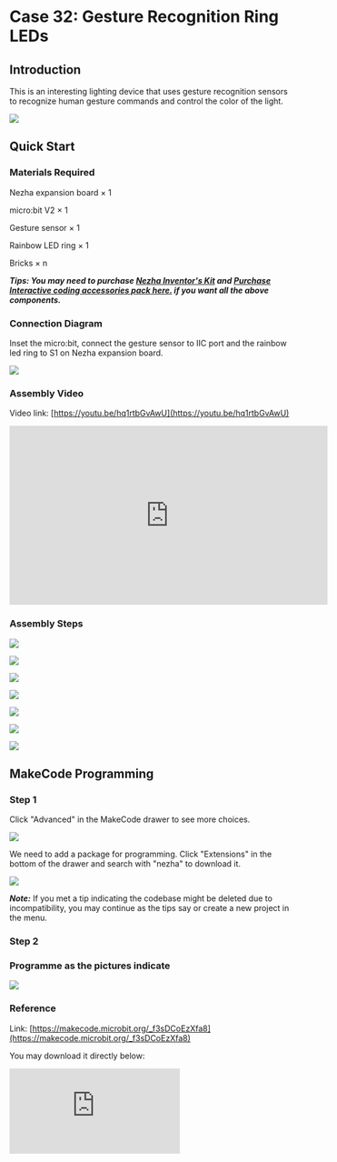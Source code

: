 ﻿# Case 32: Gesture Recognition Ring LEDs

## Introduction

This is an interesting lighting device that uses gesture recognition sensors to recognize human gesture commands and control the color of the light.

![](https://wiki-media-ef.oss-cn-hongkong.aliyuncs.com//images/case_32_01.png)

## Quick Start



### Materials Required


Nezha expansion board × 1

micro:bit V2 × 1

Gesture sensor × 1

Rainbow LED ring  × 1

Bricks × n

***Tips: You may need to purchase [Nezha Inventor's Kit](https://www.elecfreaks.com/nezha-inventor-s-kit-for-micro-bit-without-micro-bit-board.html) and [Purchase Interactive coding accessories pack here.](https://shop.elecfreaks.com/products/elecfreaks-interactive-coding-accessories-pack?_pos=1&_sid=c75dad35f&_ss=r) if you want all the above components.***




### Connection Diagram

Inset the micro:bit, connect the gesture sensor to IIC port and the rainbow led ring to S1 on Nezha expansion board.


![](https://wiki-media-ef.oss-cn-hongkong.aliyuncs.com//images/case_32_03.png)



### Assembly Video


Video link: [https://youtu.be/hq1rtbGvAwU](https://youtu.be/hq1rtbGvAwU)

<iframe width="560" height="315" src="https://www.youtube.com/embed/hq1rtbGvAwU" title="YouTube video player" frameborder="0" allow="accelerometer; autoplay; clipboard-write; encrypted-media; gyroscope; picture-in-picture" allowfullscreen></iframe>

### Assembly Steps


![](https://wiki-media-ef.oss-cn-hongkong.aliyuncs.com//images/case_step_32_01.png)

![](https://wiki-media-ef.oss-cn-hongkong.aliyuncs.com//images/case_step_32_02.png)

![](https://wiki-media-ef.oss-cn-hongkong.aliyuncs.com//images/case_step_32_03.png)

![](https://wiki-media-ef.oss-cn-hongkong.aliyuncs.com//images/case_step_32_04.png)

![](https://wiki-media-ef.oss-cn-hongkong.aliyuncs.com//images/case_step_32_05.png)

![](https://wiki-media-ef.oss-cn-hongkong.aliyuncs.com//images/case_step_32_06.png)

![](https://wiki-media-ef.oss-cn-hongkong.aliyuncs.com//images/case_step_32_07.png)



## MakeCode Programming




### Step 1



Click "Advanced" in the MakeCode drawer to see more choices.

![](https://wiki-media-ef.oss-cn-hongkong.aliyuncs.com//images/case_01_10.png)




We need to add a package for programming. Click "Extensions" in the bottom of the drawer and search with "nezha" to download it.

![](https://wiki-media-ef.oss-cn-hongkong.aliyuncs.com//images/case_03_09.png)

***Note:*** If you met a tip indicating the codebase might be deleted due to incompatibility, you may continue as the tips say or create a new project in the menu.

### Step 2


### Programme as the pictures indicate


![](https://wiki-media-ef.oss-cn-hongkong.aliyuncs.com//images/case_32_10.png)



### Reference

Link: [https://makecode.microbit.org/_f3sDCoEzXfa8](https://makecode.microbit.org/_f3sDCoEzXfa8)

You may download it directly below:

<div
    style={{
        position: 'relative',
        paddingBottom: '60%',
        overflow: 'hidden',
    }}
>
    <iframe
        src="https://makecode.microbit.org/_f3sDCoEzXfa8"
        frameborder="0"
        sandbox="allow-popups allow-forms allow-scripts allow-same-origin"
        style={{
            position: 'absolute',
            width: '100%',
            height: '100%',
        }}
    />
</div>


### Result
The lights color is able to be changed by hands gesture.

![](https://wiki-media-ef.oss-cn-hongkong.aliyuncs.com//images/case-gif-32.gif)
